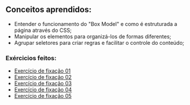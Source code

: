 ## Conceitos aprendidos:
- Entender o funcionamento do "Box Model" e como é estruturada a página através do CSS;
- Manipular os elementos para organizá-los de formas diferentes;
- Agrupar seletores para criar regras e facilitar o controle do conteúdo; 

### Exércicios feitos:
- [Exercício de fixação 01](https://github.com/lucas-da-silva/trybe-exercicios/tree/exercicios/3.3/01-fundamentos/bloco-03-introdu%C3%A7ao-a-html-e-css/dia-03-html-e-css-seletores-e-posicionamento/exercicio-de-fixacao-01)
- [Exercício de fixação 02](https://github.com/lucas-da-silva/trybe-exercicios/tree/exercicios/3.3/01-fundamentos/bloco-03-introdu%C3%A7ao-a-html-e-css/dia-03-html-e-css-seletores-e-posicionamento/exercicio-de-fixacao-02)
- [Exercício de fixação 03](https://github.com/lucas-da-silva/trybe-exercicios/tree/exercicios/3.3/01-fundamentos/bloco-03-introdu%C3%A7ao-a-html-e-css/dia-03-html-e-css-seletores-e-posicionamento/exercicio-de-fixacao-03)
- [Exercício de fixação 04](https://github.com/lucas-da-silva/trybe-exercicios/tree/exercicios/3.3/01-fundamentos/bloco-03-introdu%C3%A7ao-a-html-e-css/dia-03-html-e-css-seletores-e-posicionamento/exercicio-de-fixacao-04)
- [Exercício de fixação 05](https://github.com/lucas-da-silva/trybe-exercicios/tree/exercicios/3.3/01-fundamentos/bloco-03-introdu%C3%A7ao-a-html-e-css/dia-03-html-e-css-seletores-e-posicionamento/exercicio-de-fixacao-05)
